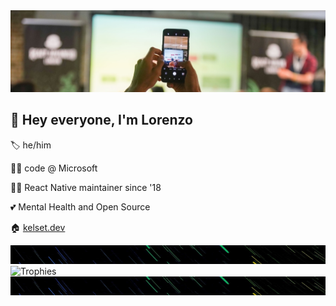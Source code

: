 <!--
**kelset/kelset** is a ✨ _special_ ✨ repository because its `README.md` (this file) appears on your GitHub profile.
-->

<img src="https://github.com/kelset/kelset/blob/master/img/header.jpg" alt="Header">

## 👋 Hey everyone, I'm Lorenzo

🏷 he/him

👨‍💻 code @ Microsoft

🧘‍♂️ React Native maintainer since '18

💕 Mental Health and Open Source

🏠 [kelset.dev](https://kelset.dev/)

<img src="https://github.com/kelset/kelset/blob/master/img/divider.jpg" alt="Divider" height="30" width="2000">

<img src="https://github-profile-trophy.vercel.app/?username=kelset&column=5&margin-w=7&margin-h=7" alt="Trophies" width="700">

<img src="https://github.com/kelset/kelset/blob/master/img/divider.jpg" alt="Divider" height="30" width="2000">
